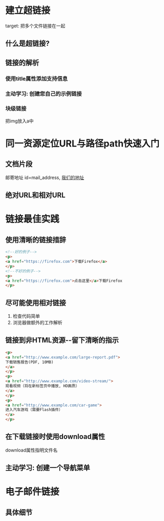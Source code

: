 # 建立超链接
target: 把多个文件链接在一起

## 什么是超链接?

## 链接的解析
### 使用title属性添加支持信息

### 主动学习: 创建您自己的示例链接

### 块级链接
把img放入a中

# 同一资源定位URL与路径path快速入门

## 文档片段
邮寄地址 id=mail_address, <a href="#mail_address">我们的地址</a>

## 绝对URL和相对URL

# 链接最佳实践
## 使用清晰的链接措辞
```html
<!--好的例子-->
<p>
<a href="https://firefox.com">下载Firefox</a>
</p>
<!--不好的例子-->
<p>
<a href="https://firefox.com">点击这里</a>下载Firefox
</p>

```

## 尽可能使用相对链接
1. 检查代码简单
2. 浏览器做额外的工作解析

## 链接到非HTML资源--留下清晰的指示
```html
<p>
<a href="http://www.example.com/large-report.pdf">
下载销售报告(PDF, 10MB)
</a>
</p>
<p>
<a href="http://www.example.com/video-stream/">
观看视频（将在新标签页中播放, HD画质）
</a>
</p>
<p>
<a href="http://www.example.com/car-game">
进入汽车游戏（需要Flash插件）
</a>
</p>
```

## 在下载链接时使用download属性
download属性指明文件名

## 主动学习: 创建一个导航菜单

# 电子邮件链接
## 具体细节


